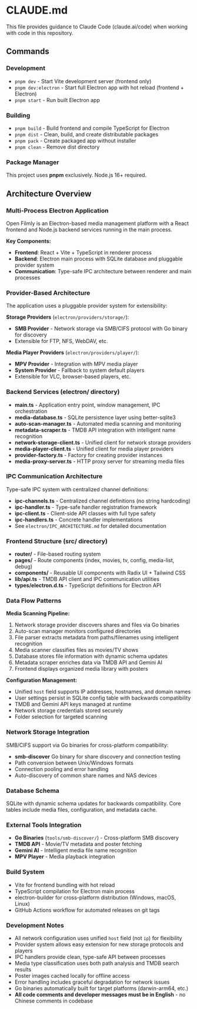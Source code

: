 # CLAUDE.md

This file provides guidance to Claude Code (claude.ai/code) when working with code in this repository.

## Commands

### Development
- `pnpm dev` - Start Vite development server (frontend only)
- `pnpm dev:electron` - Start full Electron app with hot reload (frontend + Electron)
- `pnpm start` - Run built Electron app

### Building
- `pnpm build` - Build frontend and compile TypeScript for Electron
- `pnpm dist` - Clean, build, and create distributable packages
- `pnpm pack` - Create packaged app without installer
- `pnpm clean` - Remove dist directory

### Package Manager
This project uses **pnpm** exclusively. Node.js 16+ required.

## Architecture Overview

### Multi-Process Electron Application
Open Filmly is an Electron-based media management platform with a React frontend and Node.js backend services running in the main process.

**Key Components:**
- **Frontend**: React + Vite + TypeScript in renderer process
- **Backend**: Electron main process with SQLite database and pluggable provider system
- **Communication**: Type-safe IPC architecture between renderer and main processes

### Provider-Based Architecture
The application uses a pluggable provider system for extensibility:

**Storage Providers** (`electron/providers/storage/`):
- **SMB Provider** - Network storage via SMB/CIFS protocol with Go binary for discovery
- Extensible for FTP, NFS, WebDAV, etc.

**Media Player Providers** (`electron/providers/player/`):
- **MPV Provider** - Integration with MPV media player
- **System Provider** - Fallback to system default players
- Extensible for VLC, browser-based players, etc.

### Backend Services (electron/ directory)
- **main.ts** - Application entry point, window management, IPC orchestration
- **media-database.ts** - SQLite persistence layer using better-sqlite3
- **auto-scan-manager.ts** - Automated media scanning and monitoring
- **metadata-scraper.ts** - TMDB API integration with intelligent name recognition
- **network-storage-client.ts** - Unified client for network storage providers
- **media-player-client.ts** - Unified client for media player providers
- **provider-factory.ts** - Factory for creating provider instances
- **media-proxy-server.ts** - HTTP proxy server for streaming media files

### IPC Communication Architecture
Type-safe IPC system with centralized channel definitions:
- **ipc-channels.ts** - Centralized channel definitions (no string hardcoding)
- **ipc-handler.ts** - Type-safe handler registration framework
- **ipc-client.ts** - Client-side API classes with full type safety
- **ipc-handlers.ts** - Concrete handler implementations
- See `electron/IPC_ARCHITECTURE.md` for detailed documentation

### Frontend Structure (src/ directory)
- **router/** - File-based routing system
- **pages/** - Route components (index, movies, tv, config, media-list, debug)
- **components/** - Reusable UI components with Radix UI + Tailwind CSS
- **lib/api.ts** - TMDB API client and IPC communication utilities
- **types/electron.d.ts** - TypeScript definitions for Electron API

### Data Flow Patterns

**Media Scanning Pipeline:**
1. Network storage provider discovers shares and files via Go binaries
2. Auto-scan manager monitors configured directories
3. File parser extracts metadata from paths/filenames using intelligent recognition
4. Media scanner classifies files as movies/TV shows
5. Database stores file information with dynamic schema updates
6. Metadata scraper enriches data via TMDB API and Gemini AI
7. Frontend displays organized media library with posters

**Configuration Management:**
- Unified `host` field supports IP addresses, hostnames, and domain names
- User settings persist in SQLite config table with backwards compatibility
- TMDB and Gemini API keys managed at runtime
- Network storage credentials stored securely
- Folder selection for targeted scanning

### Network Storage Integration
SMB/CIFS support via Go binaries for cross-platform compatibility:
- **smb-discover** Go binary for share discovery and connection testing
- Path conversion between Unix/Windows formats
- Connection pooling and error handling
- Auto-discovery of common share names and NAS devices

### Database Schema
SQLite with dynamic schema updates for backwards compatibility. Core tables include media files, configuration, and metadata cache.

### External Tools Integration
- **Go Binaries** (`tools/smb-discover/`) - Cross-platform SMB discovery
- **TMDB API** - Movie/TV metadata and poster fetching
- **Gemini AI** - Intelligent media file name recognition
- **MPV Player** - Media playback integration

### Build System
- Vite for frontend bundling with hot reload
- TypeScript compilation for Electron main process
- electron-builder for cross-platform distribution (Windows, macOS, Linux)
- GitHub Actions workflow for automated releases on git tags

### Development Notes
- All network configuration uses unified `host` field (not `ip`) for flexibility
- Provider system allows easy extension for new storage protocols and players
- IPC handlers provide clean, type-safe API between processes
- Media type classification uses both path analysis and TMDB search results
- Poster images cached locally for offline access
- Error handling includes graceful degradation for network issues
- Go binaries automatically built for target platforms (darwin-arm64, etc.)
- **All code comments and developer messages must be in English** - no Chinese comments in codebase
